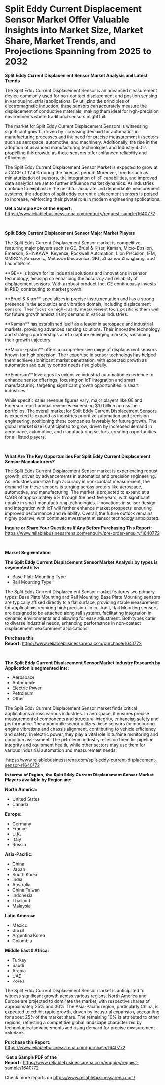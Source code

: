 <p><h1>Split Eddy Current Displacement Sensor Market Offer Valuable Insights into Market Size, Market Share, Market Trends, and Projections Spanning from 2025 to 2032</h1></p><p><strong>Split Eddy Current Displacement Sensor Market Analysis and Latest Trends</strong></p>
<p><p>The Split Eddy Current Displacement Sensor is an advanced measurement device commonly used for non-contact displacement and position sensing in various industrial applications. By utilizing the principles of electromagnetic induction, these sensors can accurately measure the displacement of conductive materials, making them ideal for high-precision environments where traditional sensors might fail. </p><p>The market for Split Eddy Current Displacement Sensors is witnessing significant growth, driven by increasing demand for automation in manufacturing processes and the need for precise measurement in sectors such as aerospace, automotive, and machinery. Additionally, the rise in the adoption of advanced manufacturing technologies and Industry 4.0 is propelling this growth, as these sensors offer enhanced reliability and efficiency.</p><p>The Split Eddy Current Displacement Sensor Market is expected to grow at a CAGR of 12.4% during the forecast period. Moreover, trends such as miniaturization of sensors, the integration of IoT capabilities, and improved data analytics are set to further influence market dynamics. As industries continue to emphasize the need for accurate and dependable measurement systems, the adoption of split eddy current displacement sensors is poised to increase, reinforcing their pivotal role in modern engineering applications.</p></p>
<p><strong>Get a Sample PDF of the Report:&nbsp;</strong> <a href="https://www.reliablebusinessarena.com/enquiry/request-sample/1640772?utm_campaign=2146&utm_medium=2&utm_source=Github&utm_content=ia&utm_term=23032025&utm_id=split-eddy-current-displacement-sensor">https://www.reliablebusinessarena.com/enquiry/request-sample/1640772</a></p>
<p>&nbsp;</p>
<p><strong>Split Eddy Current Displacement Sensor Major Market Players</strong></p>
<p><p>The Split Eddy Current Displacement Sensor market is competitive, featuring major players such as GE, Bruel & Kjaer, Kaman, Micro-Epsilon, Emerson, SHINKAWA, Keyence, Rockwell Automation, Lion Precision, IFM, OMRON, Panasonic, Methode Electronics, SKF, Zhuzhou Zhonghang, and LaunchPoint. </p><p>**GE** is known for its industrial solutions and innovations in sensor technology, focusing on enhancing the accuracy and reliability of displacement sensors. With a robust product line, GE continuously invests in R&D, contributing to market growth.</p><p>**Bruel & Kjaer** specializes in precise instrumentation and has a strong presence in the acoustics and vibration domain, including displacement sensors. Their focus on high-quality measurement tools positions them well for future growth amidst rising demand in various industries.</p><p>**Kaman** has established itself as a leader in aerospace and industrial markets, providing advanced sensing solutions. Their innovative technology and strategic partnerships aim to capture emerging markets, sustaining their growth trajectory.</p><p>**Micro-Epsilon** offers a comprehensive range of displacement sensors known for high precision. Their expertise in sensor technology has helped them achieve significant market penetration, with expected growth as automation and quality control needs rise globally.</p><p>**Emerson** leverages its extensive industrial automation experience to enhance sensor offerings, focusing on IoT integration and smart manufacturing, targeting significant growth opportunities in smart industries.</p><p>While specific sales revenue figures vary, major players like GE and Emerson report annual revenues exceeding $10 billion across their portfolios. The overall market for Split Eddy Current Displacement Sensors is expected to expand as industries prioritize automation and precision engineering, positioning these companies favorably for future growth. The global market size is anticipated to grow, driven by increased demand in aerospace, automotive, and manufacturing sectors, creating opportunities for all listed players.</p></p>
<p>&nbsp;</p>
<p><strong>What Are The Key Opportunities For Split Eddy Current Displacement Sensor Manufacturers?</strong></p>
<p><p>The Split Eddy Current Displacement Sensor market is experiencing robust growth, driven by advancements in automation and precision engineering. As industries prioritize high accuracy in non-contact measurement, the demand for these sensors is surging across sectors like aerospace, automotive, and manufacturing. The market is projected to expand at a CAGR of approximately 6% through the next five years, with significant uptake in smart manufacturing technologies. Innovations in sensor design and integration with IoT will further enhance market prospects, ensuring improved performance and reliability. Overall, the future outlook remains highly positive, with continued investment in sensor technology anticipated.</p></p>
<p><strong>Inquire or Share Your Questions If Any Before Purchasing This Report:</strong> <a href="https://www.reliablebusinessarena.com/enquiry/pre-order-enquiry/1640772?utm_campaign=2146&utm_medium=2&utm_source=Github&utm_content=ia&utm_term=23032025&utm_id=split-eddy-current-displacement-sensor">https://www.reliablebusinessarena.com/enquiry/pre-order-enquiry/1640772</a></p>
<p>&nbsp;</p>
<p><strong>Market Segmentation</strong></p>
<p><strong>The Split Eddy Current Displacement Sensor Market Analysis by types is segmented into:</strong></p>
<p><ul><li>Base Plate Mounting Type</li><li>Rail Mounting Type</li></ul></p>
<p><p>The Split Eddy Current Displacement Sensor market features two primary types: Base Plate Mounting and Rail Mounting. Base Plate Mounting sensors are typically affixed directly to a flat surface, providing stable measurement for applications requiring high precision. In contrast, Rail Mounting sensors are designed to be attached along rail systems, facilitating integration in dynamic environments and allowing for easy adjustment. Both types cater to diverse industrial needs, enhancing performance in non-contact displacement measurement applications.</p></p>
<p><strong>Purchase this Report:&nbsp;</strong><a href="https://www.reliablebusinessarena.com/purchase/1640772?utm_campaign=2146&utm_medium=2&utm_source=Github&utm_content=ia&utm_term=23032025&utm_id=split-eddy-current-displacement-sensor">https://www.reliablebusinessarena.com/purchase/1640772</a></p>
<p>&nbsp;</p>
<p><strong>The Split Eddy Current Displacement Sensor Market Industry Research by Application is segmented into:</strong></p>
<p><ul><li>Aerospace</li><li>Automobile</li><li>Electric Power</li><li>Petroleum</li><li>Other</li></ul></p>
<p><p>The Split Eddy Current Displacement Sensor market finds critical applications across various industries. In aerospace, it ensures precise measurement of components and structural integrity, enhancing safety and performance. The automobile sector utilizes these sensors for monitoring engine vibrations and chassis alignment, contributing to vehicle efficiency and safety. In electric power, they play a vital role in turbine monitoring and condition assessment. The petroleum industry relies on them for pipeline integrity and equipment health, while other sectors may use them for various industrial automation and measurement needs.</p></p>
<p><a href="https://www.reliablebusinessarena.com/split-eddy-current-displacement-sensor-r1640772?utm_campaign=2146&utm_medium=2&utm_source=Github&utm_content=ia&utm_term=23032025&utm_id=split-eddy-current-displacement-sensor">&nbsp;https://www.reliablebusinessarena.com/split-eddy-current-displacement-sensor-r1640772</a></p>
<p><strong>In terms of Region, the Split Eddy Current Displacement Sensor Market Players available by Region are:</strong></p>
<p>
    <p> <strong> North America: </strong>
        <ul>
            <li>United States</li>
            <li>Canada</li>
        </ul>
        </p> 
    <p> <strong> Europe: </strong>
        <ul>
            <li>Germany</li>
            <li>France</li>
            <li>U.K.</li>
            <li>Italy</li>
            <li>Russia</li>
        </ul>
        </p> 
    <p> <strong> Asia-Pacific: </strong>
        <ul>
            <li>China</li>
            <li>Japan</li>
            <li>South Korea</li>
            <li>India</li>
            <li>Australia</li>
            <li>China Taiwan</li>
            <li>Indonesia</li>
            <li>Thailand</li>
            <li>Malaysia</li>
        </ul>
        </p> 
    <p> <strong> Latin America: </strong>
        <ul>
            <li>Mexico</li>
            <li>Brazil</li>
            <li>Argentina Korea</li>
            <li>Colombia</li>
        </ul>
        </p> 
    <p> <strong> Middle East & Africa: </strong>
        <ul>
            <li>Turkey</li>
            <li>Saudi</li>
            <li>Arabia</li>
            <li>UAE</li>
            <li>Korea</li>
        </ul>
    </p>
    </p>
<p><p>The Split Eddy Current Displacement Sensor market is anticipated to witness significant growth across various regions. North America and Europe are projected to dominate the market, with respective shares of approximately 35% and 30%. The Asia-Pacific region, particularly China, is expected to exhibit rapid growth, driven by industrial expansion, accounting for about 25% of the market share. The remaining 10% is attributed to other regions, reflecting a competitive global landscape characterized by technological advancements and rising demand for precise measurement solutions.</p></p>
<p><strong>Purchase this Report: </strong><a href="https://www.reliablebusinessarena.com/purchase/1640772?utm_campaign=2146&utm_medium=2&utm_source=Github&utm_content=ia&utm_term=23032025&utm_id=split-eddy-current-displacement-sensor">https://www.reliablebusinessarena.com/purchase/1640772</a></p>
<p>&nbsp;<strong>Get a Sample PDF of the Report:&nbsp;&nbsp;</strong><a href="https://www.reliablebusinessarena.com/enquiry/request-sample/1640772?utm_campaign=2146&utm_medium=2&utm_source=Github&utm_content=ia&utm_term=23032025&utm_id=split-eddy-current-displacement-sensor">https://www.reliablebusinessarena.com/enquiry/request-sample/1640772</a></p>
<p><strong></strong></p>
<p>Check more reports on <a href="https://www.reliablebusinessarena.com/?utm_campaign=2146&utm_medium=2&utm_source=Github&utm_content=ia&utm_term=23032025&utm_id=split-eddy-current-displacement-sensor">https://www.reliablebusinessarena.com/</a></p>